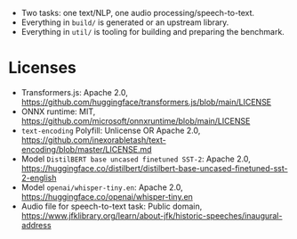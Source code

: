 - Two tasks: one text/NLP, one audio processing/speech-to-text.
- Everything in `build/` is generated or an upstream library.
- Everything in `util/` is tooling for building and preparing the benchmark.

# Licenses

- Transformers.js: Apache 2.0, https://github.com/huggingface/transformers.js/blob/main/LICENSE
- ONNX runtime: MIT, https://github.com/microsoft/onnxruntime/blob/main/LICENSE
- `text-encoding` Polyfill: Unlicense OR Apache 2.0, https://github.com/inexorabletash/text-encoding/blob/master/LICENSE.md
- Model `DistilBERT base uncased finetuned SST-2`: Apache 2.0, https://huggingface.co/distilbert/distilbert-base-uncased-finetuned-sst-2-english
- Model `openai/whisper-tiny.en`: Apache 2.0, https://huggingface.co/openai/whisper-tiny.en
- Audio file for speech-to-text task: Public domain, https://www.jfklibrary.org/learn/about-jfk/historic-speeches/inaugural-address
